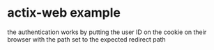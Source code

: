 # actix-web example

the authentication works by putting the user ID on the cookie on their browser with the path set to the expected redirect path
